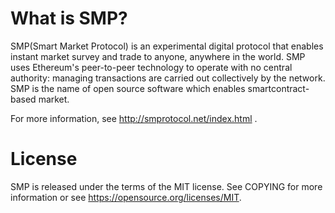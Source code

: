 # What is SMP?

SMP(Smart Market Protocol) is an experimental digital protocol that enables instant market survey and trade to anyone, anywhere in the world. SMP uses Ethereum's peer-to-peer technology to operate with no central authority: managing transactions are carried out collectively by the network. SMP is the name of open source software which enables smartcontract-based market.

For more information, see http://smprotocol.net/index.html .

# License

SMP is released under the terms of the MIT license. See COPYING for more information or see https://opensource.org/licenses/MIT.
